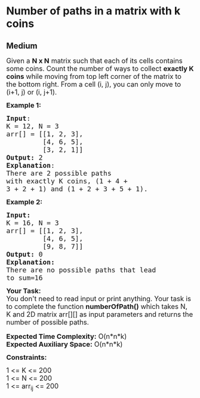 # Number of paths in a matrix with k coins
## Medium 
<div class="problem-statement">
                <p></p><p><span style="font-size:18px">Given a <strong>N x N</strong> matrix such that&nbsp;each of its&nbsp;cells contains some&nbsp;coins. Count the number of ways to collect <strong>exactly K coins</strong> while moving from&nbsp;top left corner of the matrix&nbsp;to the&nbsp;bottom right. From a cell (i, j), you can only move to (i+1, j) or (i, j+1).</span></p>

<p><span style="font-size:18px"><strong>Example 1:</strong></span></p>

<pre><span style="font-size:18px"><strong>Input</strong>:
K = 12, N = 3
arr[] = [[1, 2, 3], 
&nbsp;        [4, 6, 5], 
&nbsp;        [3, 2, 1]]
<strong>Output:</strong>&nbsp;2
<strong>Explanation</strong>: 
There are 2 possible paths 
with exactly K coins, (1 + 4 + 
3 + 2 + 1) and (1 + 2 + 3 + 5 + 1).</span>
</pre>

<p><span style="font-size:18px"><strong>Example 2:</strong></span></p>

<pre><span style="font-size:18px"><strong>Input:</strong>
K = 16, N = 3
arr[] = [[1, 2, 3],&nbsp;
&nbsp;        [4, 6, 5],&nbsp;
&nbsp;        [9, 8, 7]</span><span style="font-size:18px">]
<strong>Output: </strong>0 
<strong>Explanation: </strong>
There are no possible paths that lead 
to sum=16
</span></pre>

<p><span style="font-size:18px"><strong>Your Task:&nbsp;&nbsp;</strong><br>
You don't need to read input or print anything. Your task is to complete the function&nbsp;<strong>numberOfPath()</strong>&nbsp;which takes N, K&nbsp;and 2D&nbsp;matrix&nbsp;arr[][]&nbsp;as input parameters and returns the number of possible&nbsp;paths.</span><br>
<br>
<span style="font-size:18px"><strong>Expected Time Complexity:</strong> O(n*n*k)<br>
<strong>Expected Auxiliary Space:</strong> O(n*n*k)</span></p>

<p><span style="font-size:18px"><strong>Constraints:</strong></span></p>

<p><span style="font-size:18px">1 &lt;= K &lt;= 200<br>
1 &lt;= N &lt;= 200<br>
1 &lt;= arr<sub>ij</sub> &lt;= 200</span></p>

<p>&nbsp;</p>
 <p></p>
            </div>